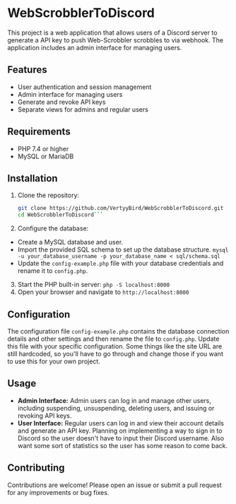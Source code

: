 
# WebScrobblerToDiscord

This project is a web application that allows users of a Discord server to generate a API key to push Web-Scrobbler scrobbles to via webhook. The application includes an admin interface for managing users.

## Features

- User authentication and session management
- Admin interface for managing users
- Generate and revoke API keys
- Separate views for admins and regular users

## Requirements

- PHP 7.4 or higher
- MySQL or MariaDB

## Installation

1. Clone the repository:
   ```sh
   git clone https://github.com/VertyyBird/WebScrobblerToDiscord.git
   cd WebScrobblerToDiscord```
2. Configure the database:
 * Create a MySQL database and user.
 * Import the provided SQL schema to set up the database structure.
 ```mysql -u your_database_username -p your_database_name < sql/schema.sql```
 * Update the `config-example.php` file with your database credentials and rename it to `config.php`.
3. Start the PHP built-in server:
```php -S localhost:8000```
4. Open your browser and navigate to `http://localhost:8000`

## Configuration
The configuration file `config-example.php` contains the database connection details and other settings and then rename the file to `config.php`. Update this file with your specific configuration.
Some things like the site URL are still hardcoded, so you'll have to go through and change those if you want to use this for your own project.

## Usage
* **Admin Interface:** Admin users can log in and manage other users, including suspending, unsuspending, deleting users, and issuing or revoking API keys.
* **User Interface:** Regular users can log in and view their account details and generate an API key. Planning on implementing a way to sign in to Discord so the user doesn't have to input their Discord username. Also want some sort of statistics so the user has some reason to come back.

## Contributing
Contributions are welcome! Please open an issue or submit a pull request for any improvements or bug fixes.